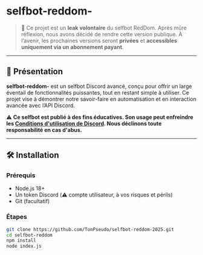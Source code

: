 # selfbot-reddom-

> 🚨 Ce projet est un **leak volontaire** du selfbot RedDom. Après mûre réflexion, nous avons décidé de rendre cette version publique. À l’avenir, les prochaines versions seront **privées** et **accessibles uniquement via un abonnement payant**.

---

## 📌 Présentation

**selfbot-reddom-** est un selfbot Discord avancé, conçu pour offrir un large éventail de fonctionnalités puissantes, tout en restant simple à utiliser. Ce projet vise à démontrer notre savoir-faire en automatisation et en interaction avancée avec l’API Discord.

⚠️ **Ce selfbot est publié à des fins éducatives. Son usage peut enfreindre les [Conditions d'utilisation de Discord](https://discord.com/terms). Nous déclinons toute responsabilité en cas d'abus.**

---

## 🛠️ Installation

### Prérequis
- Node.js 18+
- Un token Discord (⚠️ compte utilisateur, à vos risques et périls)
- Git (facultatif)

### Étapes

```bash
git clone https://github.com/TonPseudo/selfbot-reddom-2025.git
cd selfbot-reddom
npm install
node index.js
